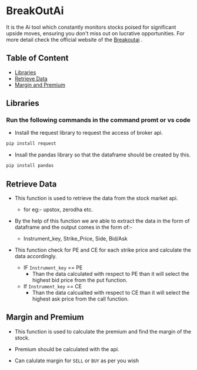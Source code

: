 # BreakOutAi
It is the Ai tool which constantly monitors stocks poised for significant upside moves, ensuring you don't miss out on lucrative opportunities.
For more detail check the official website of the [Breakoutai](https://breakoutai.tech/) .

## Table of Content
- [Libraries](#Libraries)
- [Retrieve Data](#Retrieve-Data)
- [Margin and Premium](#Margin-and-Premium)


## Libraries
### Run the following commands in the command promt or vs code 
- Install the request library to request the access of broker api.
```bash
pip install request
```
- Insall the pandas library so that the dataframe should be created by this.
```bash
pip install pandas
```
## Retrieve Data
- This function is used to retrieve the data from the stock market api.
    - for eg:- upstox, zerodha etc.
    
- By the help of this function we are able to extract the data in the form of dataframe and the output comes in the form of:-
    - Instrument_key, Strike_Price, Side, Bid/Ask
  
- This function check for PE and CE for each strike price and calculate the data accordingly.
    
    - IF `Instrument_key` == PE
        - Than the data calculated with respect to PE than it will select the highest bid price from the put function.
    - If `Instrument_key` == CE
        - Than the data calcualted with respect to CE than it will select the highest ask price from the call function.

## Margin and Premium
- This function is used to calculate the premium and find the margin of the stock.
  
- Premium should be calculated with the api.

- Can calulate margin for `SELL` or `BUY` as per you wish
